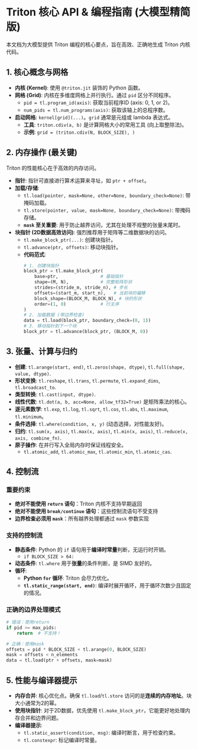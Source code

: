 # Triton 核心 API & 编程指南 (大模型精简版)

本文档为大模型提供 Triton 编程的核心要点，旨在高效、正确地生成 Triton 内核代码。

## 1. 核心概念与网格

- **内核 (Kernel)**: 使用 `@triton.jit` 装饰的 Python 函数。
- **网格 (Grid)**: 内核在多维度网格上并行执行。通过 `pid` 区分不同程序。
  - `pid = tl.program_id(axis)`: 获取当前程序ID (axis: 0, 1, or 2)。
  - `num_pids = tl.num_programs(axis)`: 获取该轴上的总程序数。
- **启动网格**: `kernel[grid](...)`。`grid` 通常是元组或 lambda 表达式。
  - **工具**: `triton.cdiv(a, b)` 是计算网格大小的常用工具 (向上取整除法)。
  - **示例**: `grid = (triton.cdiv(N, BLOCK_SIZE), )`

## 2. 内存操作 (最关键)

Triton 的性能核心在于高效的内存访问。

- **指针**: 指针可直接进行算术运算来寻址，如 `ptr + offset`。
- **加载/存储**:
  - `tl.load(pointer, mask=None, other=None, boundary_check=None)`: 带掩码加载。
  - `tl.store(pointer, value, mask=None, boundary_check=None)`: 带掩码存储。
  - **`mask` 至关重要**: 用于防止越界访问，尤其在处理不规整的张量末尾时。
- **块指针 (2D数据高效访问)**: 强烈推荐用于矩阵等二维数据块的访问。
  - `tl.make_block_ptr(...)`: 创建块指针。
  - `tl.advance(ptr, offsets)`: 移动块指针。
  - **代码范式**:
    ```python
    # 1. 创建块指针
    block_ptr = tl.make_block_ptr(
        base=ptr,                # 基础指针
        shape=(M, N),            # 完整矩阵形状
        strides=(stride_m, stride_n), # 步长
        offsets=(start_m, start_n),   # 当前块的偏移
        block_shape=(BLOCK_M, BLOCK_N), # 块的形状
        order=(1, 0)             # 行主序
    )
    # 2. 加载数据 (带边界检查)
    data = tl.load(block_ptr, boundary_check=(0, 1))
    # 3. 移动指针到下一个块
    block_ptr = tl.advance(block_ptr, (BLOCK_M, 0))
    ```

## 3. 张量、计算与归约

- **创建**: `tl.arange(start, end)`, `tl.zeros(shape, dtype)`, `tl.full(shape, value, dtype)`.
- **形状变换**: `tl.reshape`, `tl.trans`, `tl.permute`, `tl.expand_dims`, `tl.broadcast_to`.
- **类型转换**: `tl.cast(input, dtype)`.
- **线性代数**: `tl.dot(a, b, acc=None, allow_tf32=True)` 是矩阵乘法的核心。
- **逐元素数学**: `tl.exp`, `tl.log`, `tl.sqrt`, `tl.cos`, `tl.abs`, `tl.maximum`, `tl.minimum`。
- **条件选择**: `tl.where(condition, x, y)` (动态选择，对性能友好)。
- **归约**: `tl.sum(x, axis)`, `tl.max(x, axis)`, `tl.min(x, axis)`, `tl.reduce(x, axis, combine_fn)`.
- **原子操作**: 在并行写入全局内存时保证线程安全。
  - `tl.atomic_add`, `tl.atomic_max`, `tl.atomic_min`, `tl.atomic_cas`.

## 4. 控制流

### 重要约束
- **绝对不能使用 `return` 语句**：Triton 内核不支持早期返回
- **绝对不能使用 `break/continue` 语句**：这些控制流语句不受支持
- **边界检查必须用 `mask`**：所有越界处理都通过 `mask` 参数实现

### 支持的控制流
- **静态条件**: Python 的 `if` 语句用于**编译时常量**判断，无运行时开销。
  - `if BLOCK_SIZE > 64:`
- **动态条件**: `tl.where` 用于**张量**的条件判断，是 SIMD 友好的。
- **循环**:
  - **Python `for` 循环**: Triton 会尽力优化。
  - **`tl.static_range(start, end)`**: 编译时展开循环，用于循环次数少且固定的情况。

### 正确的边界处理模式
```python
# 错误：使用return
if pid >= max_pids:
    return  # 不支持！

# 正确：使用mask
offsets = pid * BLOCK_SIZE + tl.arange(0, BLOCK_SIZE)
mask = offsets < n_elements
data = tl.load(ptr + offsets, mask=mask)
```

## 5. 性能与编译器提示

- **内存合并**: 核心优化点。确保 `tl.load`/`tl.store` 访问的是**连续的内存地址**。块大小通常为2的幂。
- **使用块指针**: 对于2D数据，优先使用 `tl.make_block_ptr`，它能更好地处理内存合并和边界问题。
- **编译器提示**:
  - `tl.static_assert(condition, msg)`: 编译时断言，用于检查约束。
  - `tl.constexpr`: 标记编译时常量。 
